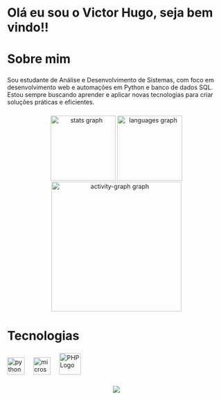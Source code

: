 <h1 align="left">Olá eu sou o Victor Hugo, seja bem vindo!!</h1>

###

<h1 align="left">Sobre mim</h1>

###

<p align="left">Sou estudante de Análise e Desenvolvimento de Sistemas, com foco em desenvolvimento web e automações em Python e banco de dados SQL. Estou sempre buscando aprender e aplicar novas tecnologias para criar soluções práticas e eficientes.</p>

###

<div align="center">
  <img src="https://github-readme-stats.vercel.app/api?username=CorreaVictorHugo&hide_title=false&hide_rank=false&show_icons=true&include_all_commits=true&count_private=true&disable_animations=false&theme=gruvbox_light&locale=en&hide_border=false&order=1" height="150" alt="stats graph"  />
  <img src="https://github-readme-stats.vercel.app/api/top-langs?username=CorreaVictorHugo&locale=en&hide_title=false&layout=compact&card_width=320&langs_count=5&theme=gruvbox_light&hide_border=false&order=2" height="150" alt="languages graph"  />
  <img src="https://github-readme-activity-graph.vercel.app/graph?username=CorreaVictorHugo&radius=16&theme=gruvbox&area=true&order=5" height="300" alt="activity-graph graph"  />
</div>

###

<h1 align="left">Tecnologias</h1>

###

<div align="left">
  <img src="https://cdn.jsdelivr.net/gh/devicons/devicon/icons/python/python-original.svg" height="40" alt="python logo"  />
  <img width="12" />
  <img src="https://cdn.jsdelivr.net/gh/devicons/devicon/icons/microsoftsqlserver/microsoftsqlserver-plain.svg" height="40" alt="microsoftsqlserver logo"  />
  <img width="12"/>
  <img src="https://cdn.jsdelivr.net/gh/devicons/devicon/icons/php/php-original.svg" alt="PHP Logo" width="50" height="50"/>
</div>

###

<div align="center">
  <img src="https://profile-counter.glitch.me/CorreaVictorHugo/count.svg?"  />
</div>

###
